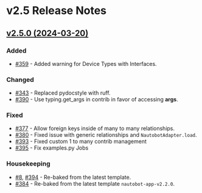 
# v2.5 Release Notes

## [v2.5.0 (2024-03-20)](https://github.com/nautobot/nautobot-app-ssot/releases/tag/v2.5.0)

### Added

- [#359](https://github.com/nautobot/nautobot-app-ssot/issues/359) - Added warning for Device Types with Interfaces.

### Changed

- [#343](https://github.com/nautobot/nautobot-app-ssot/issues/343) - Replaced pydocstyle with ruff.
- [#390](https://github.com/nautobot/nautobot-app-ssot/issues/390) - Use typing.get_args in contrib in favor of accessing __args__.

### Fixed

- [#377](https://github.com/nautobot/nautobot-app-ssot/issues/377) - Allow foreign keys inside of many to many relationships.
- [#380](https://github.com/nautobot/nautobot-app-ssot/issues/380) - Fixed issue with generic relationships and `NautobotAdapter.load`.
- [#393](https://github.com/nautobot/nautobot-app-ssot/issues/393) - Fixed custom 1 to many contrib management
- [#395](https://github.com/nautobot/nautobot-app-ssot/issues/395) - Fix examples.py Jobs

### Housekeeping

- [#8](https://github.com/nautobot/nautobot-app-ssot/issues/8), [#394](https://github.com/nautobot/nautobot-app-ssot/issues/394) - Re-baked from the latest template.
- [#384](https://github.com/nautobot/nautobot-app-ssot/issues/384) - Re-baked from the latest template `nautobot-app-v2.2.0`.

